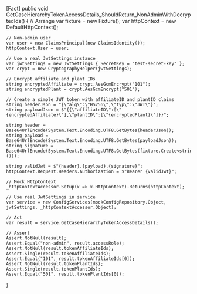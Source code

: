 [Fact]
public void GetCaseHierarchyTokenAccessDetails_ShouldReturn_NonAdminWithDecryptedIds()
{
    // Arrange
    var fixture = new Fixture();
    var httpContext = new DefaultHttpContext();

    // Non-admin user
    var user = new ClaimsPrincipal(new ClaimsIdentity());
    httpContext.User = user;

    // Use a real JwtSettings instance
    var jwtSettings = new JwtSettings { SecretKey = "test-secret-key" };
    var crypt = new CryptographyHelper(jwtSettings);

    // Encrypt affiliate and plant IDs
    string encryptedAffiliate = crypt.AesGcmEncrypt("101");
    string encryptedPlant = crypt.AesGcmEncrypt("501");

    // Create a simple JWT token with affiliateID and plantID claims
    string headerJson = "{\"alg\":\"HS256\",\"typ\":\"JWT\"}";
    string payloadJson = $"{{\"affiliateID\":[\"{encryptedAffiliate}\"],\"plantID\":[\"{encryptedPlant}\"]}}";

    string header = Base64UrlEncode(System.Text.Encoding.UTF8.GetBytes(headerJson));
    string payload = Base64UrlEncode(System.Text.Encoding.UTF8.GetBytes(payloadJson));
    string signature = Base64UrlEncode(System.Text.Encoding.UTF8.GetBytes(fixture.Create<string>()));

    string validJwt = $"{header}.{payload}.{signature}";
    httpContext.Request.Headers.Authorization = $"Bearer {validJwt}";

    // Mock HttpContext
    _httpContextAccessor.Setup(x => x.HttpContext).Returns(httpContext);

    // Use real JwtSettings in service
    var service = new ConfigServices(mockConfigRepository.Object, jwtSettings, _httpContextAccessor.Object);

    // Act
    var result = service.GetCaseHierarchyTokenAccessDetails();

    // Assert
    Assert.NotNull(result);
    Assert.Equal("non-admin", result.accessRole);
    Assert.NotNull(result.tokenAffiliateIds);
    Assert.Single(result.tokenAffiliateIds);
    Assert.Equal("101", result.tokenAffiliateIds[0]);
    Assert.NotNull(result.tokenPlantIds);
    Assert.Single(result.tokenPlantIds);
    Assert.Equal("501", result.tokenPlantIds[0]);
}
